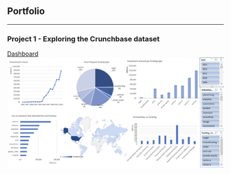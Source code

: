 ## Portfolio

---

### Project 1 - Exploring the Crunchbase dataset

[Dashboard](/linktoadd)
<img src="images/Dashboard2.png?raw=true"/>






